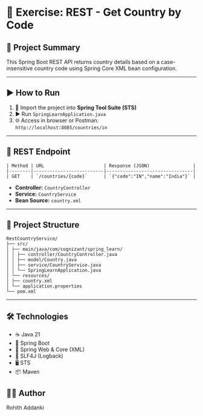 # 🧪 Exercise: REST - Get Country by Code

## 📘 Project Summary
This Spring Boot REST API returns country details based on a case-insensitive country code using Spring Core XML bean configuration.

---

## ▶️ How to Run
1. 🚀 Import the project into **Spring Tool Suite (STS)**
2. ▶️ Run `SpringLearnApplication.java`
3. 🌐 Access in browser or Postman:  
   `http://localhost:8085/countries/in`

---

## 🔧 REST Endpoint

```text
| Method | URL                      | Response (JSON)                |
|--------|--------------------------|--------------------------------|
| GET    | `/countries/{code}`      | `{"code":"IN","name":"India"}` |
```
- **Controller:** `CountryController`
- **Service:** `CountryService`
- **Bean Source:** `country.xml`

---

## 🧩 Project Structure
```text
RestCountryService/
├── src/
│ ├── main/java/com/cognizant/spring_learn/
│ │ ├── controller/CountryController.java
│ │ ├── model/Country.java
│ │ ├── service/CountryService.java
│ │ └── SpringLearnApplication.java
│ └── resources/
│ ├── country.xml
│ └── application.properties
└── pom.xml
```


---

## 🛠️ Technologies
- ☕ Java 21  
- 🌱 Spring Boot  
- 🧵 Spring Web & Core (XML)  
- 🧪 SLF4J (Logback)  
- 🖥️ STS  
- 📦 Maven

## 👨‍💻 Author
Rohith Addanki